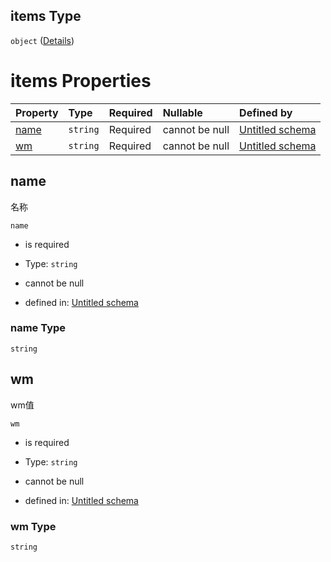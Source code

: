 ## items Type

`object` ([Details](definition-properties-logindesktop-properties-wms-items.md))

# items Properties

| Property      | Type     | Required | Nullable       | Defined by                                                                                                                                                              |
| :------------ | :------- | :------- | :------------- | :---------------------------------------------------------------------------------------------------------------------------------------------------------------------- |
| [name](#name) | `string` | Required | cannot be null | [Untitled schema](definition-properties-logindesktop-properties-wms-items-properties-name.md "undefined#/properties/loginDesktop/properties/wms/items/properties/name") |
| [wm](#wm)     | `string` | Required | cannot be null | [Untitled schema](definition-properties-logindesktop-properties-wms-items-properties-wm.md "undefined#/properties/loginDesktop/properties/wms/items/properties/wm")     |

## name

名称

`name`

*   is required

*   Type: `string`

*   cannot be null

*   defined in: [Untitled schema](definition-properties-logindesktop-properties-wms-items-properties-name.md "undefined#/properties/loginDesktop/properties/wms/items/properties/name")

### name Type

`string`

## wm

wm值

`wm`

*   is required

*   Type: `string`

*   cannot be null

*   defined in: [Untitled schema](definition-properties-logindesktop-properties-wms-items-properties-wm.md "undefined#/properties/loginDesktop/properties/wms/items/properties/wm")

### wm Type

`string`
